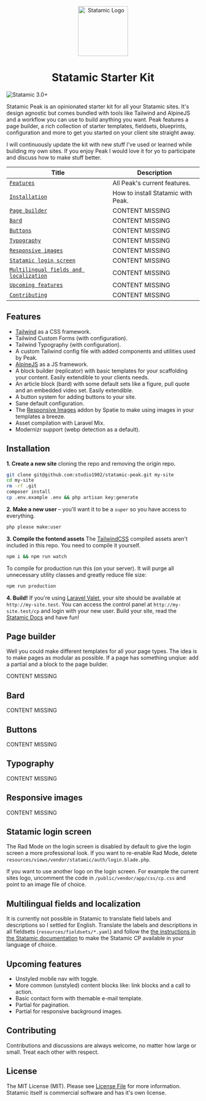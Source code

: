 <p align="center"><img src="https://cdn.studio1902.nl/assets/statamic-peak/statamic-peak-logo.svg" width="130" alt="Statamic Logo" /></p>
<h1 align="center">
  Statamic Starter Kit
</h1>

![Statamic 3.0+](https://img.shields.io/badge/Statamic-3.0+-FF269E?style=for-the-badge&link=https://statamic.com)

Statamic Peak is an opinionated starter kit for all your Statamic sites. It's design agnostic but comes bundled with tools like Tailwind and AlpineJS and a workflow you can use to build anything you want. Peak features a page builder, a rich collection of starter templates, fieldsets, blueprints, configuration and more to get you started on your client site straight away.

I will continuously update the kit with new stuff I've used or learned while building my own sites. If you enjoy Peak I would love it for yo to participate and discuss how to make stuff better.

| Title | Description |
| --- | --- |
| [`Features`](#features) | All Peak's current features. |
| [`Installation`](#installation) | How to install Statamic with Peak. |
| [`Page builder`](#page-builder) | CONTENT MISSING |
| [`Bard`](#bard) | CONTENT MISSING |
| [`Buttons`](#buttons) | CONTENT MISSING |
| [`Typography`](#typography) | CONTENT MISSING |
| [`Responsive images`](#responsive-images) | CONTENT MISSING |
| [`Statamic login screen`](#statamic-login-screen) | CONTENT MISSING |
| [`Multilingual fields and localization`](#multilingual-fields) | CONTENT MISSING |
| [`Upcoming features`](#upcoming-features) | CONTENT MISSING |
| [`Contributing`](#contributing) | CONTENT MISSING |

## Features
<span id="features"></span>

- [Tailwind](https://tailwindcss.com) as a CSS framework.
- Tailwind Custom Forms (with configuration).
- Tailwind Typography (with configuration).
- A custom Tailwind config file with added components and utilities used by Peak. 
- [AlpineJS](https://github.com/alpinejs/alpine/) as a JS framework.
- A block builder (replicator) with basic templates for your scaffolding your content. Easily extendible to your clients needs. 
- An article block (bard) with some default sets like a figure, pull quote and an embedded video set. Easily extendible.
- A button system for adding buttons to your site.
- Sane default configuration.
- The [Responsive Images](https://github.com/spatie/statamic-responsive-images) addon by Spatie to make using images in your templates a breeze.
- Asset compilation with Laravel Mix.
- Modernizr support (webp detection as a default).

## Installation
<span id="installation"></span>

**1. Create a new site** cloning the repo and removing the origin repo.
```bash
git clone git@github.com:studio1902/statamic-peak.git my-site
cd my-site
rm -rf .git
composer install
cp .env.example .env && php artisan key:generate
```

**2. Make a new user** – you'll want it to be a `super` so you have access to everything.
```bash
php please make:user
```

**3. Compile the fontend assets** 
The [TailwindCSS](https://tailwindcss.com/) compiled assets aren't included in this repo. You need to compile it yourself.
```bash
npm i && npm run watch
```
To compile for production run this (on your server). It will purge all unnecessary utility classes and greatly reduce file size:
```bash
npm run production
```

**4. Build!**
If you're using [Laravel Valet](https://laravel.com/docs/valet), your site should be available at `http://my-site.test`. You can access the control panel at `http://my-site.test/cp` and login with your new user. Build your site, read the [Statamic Docs](https://statamic.dev) and have fun!

## Page builder
<span id="page-builder"></span>

Well you could make different templates for all your page types. The idea is to make pages as modular as possible. If a page has something unqiue: add a partial and a block to the page builder.

CONTENT MISSING
<!-- ```html
<html>
``` -->

## Bard
<span id="bard"></span>

CONTENT MISSING

## Buttons
<span id="buttons"></span>

CONTENT MISSING

## Typography
<span id="typography"></span>

CONTENT MISSING

## Responsive images
<span id="responsive-images"></span>

CONTENT MISSING

## Statamic login screen
<span id="statamic-login-screen"></span>

The Rad Mode on the login screen is disabled by default to give the login screen a more professional look. If you want to re-enable Rad Mode, delete `resources/views/vendor/statamic/auth/login.blade.php`.

If you want to use another logo on the login screen. For example the current sites logo, uncomment the code in `/public/vendor/app/css/cp.css` and point to an image file of choice.

## Multilingual fields and localization
<span id="multilingual-fields"></span>

It is currently not possible in Statamic to translate field labels and descriptions so I settled for English. Translate the labels and descriptions in all fieldsets (`resources/fieldsets/*.yaml`) and follow the [the instructions in the Statamic documentation](https://statamic.dev/cp-translations#content) to make the Statamic CP available in your language of choice.

## Upcoming features
<span id="upcoming-features"></span>

* Unstyled mobile nav with toggle.
* More common (unstyled) content blocks like: link blocks and a call to action.
* Basic contact form with themable e-mail template.
* Partial for pagination.
* Partial for responsive background images.

## Contributing
<span id="contributing"></span>

Contributions and discussions are always welcome, no matter how large or small. Treat each other with respect.

## License
<span id="license"></span>

The MIT License (MIT). Please see [License File](LICENSE.md) for more information. Statamic itself is commercial software and has it's own license.
